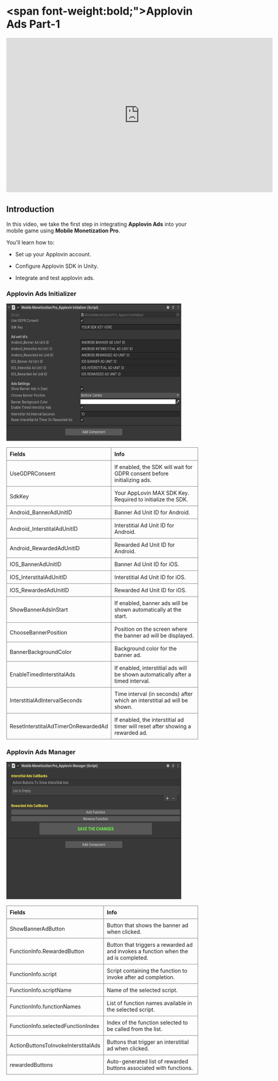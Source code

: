 # <span font-weight:bold;">Applovin Ads Part-1</span>

<div class="video-container">
    <iframe width="700" height="405" src="https://www.youtube.com/embed/axE92MwLIdg" title="YouTube video player" frameborder="0" allow="accelerometer; autoplay; clipboard-write; encrypted-media; gyroscope; picture-in-picture; web-share" referrerpolicy="strict-origin-when-cross-origin" allowfullscreen></iframe>
</div>

## Introduction

In this video, we take the first step in integrating **Applovin Ads** into your mobile game using **Mobile Monetization Pro**.

You'll learn how to:

- Set up your Applovin account.

- Configure Applovin SDK in Unity.

- Integrate and test applovin ads.


### Applovin Ads Initializer 

<img src="Images/ApplovinAdsP1.png" alt="alt text" width="460" height="360">

<style>
    .custom-table {
        border-collapse: collapse;
        width: 100%;
    }
    .custom-table th, .custom-table td {
        border: 1px solid grey;
        padding: 8px;
        text-align: left;
    }
</style>

<table class="custom-table">
<tr>
<th>Fields</th>
<th>Info</th>
</tr>

<tr>
<td>UseGDPRConsent</td>
<td>If enabled, the SDK will wait for GDPR consent before initializing ads.</td>
</tr>

<tr>
<td>SdkKey</td>
<td>Your AppLovin MAX SDK Key. Required to initialize the SDK.</td>
</tr>

<tr>
<td>Android_BannerAdUnitID</td>
<td>Banner Ad Unit ID for Android.</td>
</tr>

<tr>
<td>Android_InterstitalAdUnitID</td>
<td>Interstitial Ad Unit ID for Android.</td>
</tr>

<tr>
<td>Android_RewardedAdUnitID</td>
<td>Rewarded Ad Unit ID for Android.</td>
</tr>

<tr>
<td>IOS_BannerAdUnitID</td>
<td>Banner Ad Unit ID for iOS.</td>
</tr>

<tr>
<td>IOS_InterstitalAdUnitID</td>
<td>Interstitial Ad Unit ID for iOS.</td>
</tr>

<tr>
<td>IOS_RewardedAdUnitID</td>
<td>Rewarded Ad Unit ID for iOS.</td>
</tr>

<tr>
<td>ShowBannerAdsInStart</td>
<td>If enabled, banner ads will be shown automatically at the start.</td>
</tr>

<tr>
<td>ChooseBannerPosition</td>
<td>Position on the screen where the banner ad will be displayed.</td>
</tr>

<tr>
<td>BannerBackgroundColor</td>
<td>Background color for the banner ad.</td>
</tr>

<tr>
<td>EnableTimedInterstitalAds</td>
<td>If enabled, interstitial ads will be shown automatically after a timed interval.</td>
</tr>

<tr>
<td>InterstitialAdIntervalSeconds</td>
<td>Time interval (in seconds) after which an interstitial ad will be shown.</td>
</tr>

<tr>
<td>ResetInterstitalAdTimerOnRewardedAd</td>
<td>If enabled, the interstitial ad timer will reset after showing a rewarded ad.</td>
</tr>

</table>


### Applovin Ads Manager 

<img src="Images/ApplovinAdsManager.png" alt="alt text" width="460" height="360">

<style>
    .custom-table {
        border-collapse: collapse;
        width: 100%;
    }
    .custom-table th, .custom-table td {
        border: 1px solid grey;
        padding: 8px;
        text-align: left;
    }
</style>

<table class="custom-table">
<tr>
<th>Fields</th>
<th>Info</th>
</tr>

<tr>
<td>ShowBannerAdButton</td>
<td>Button that shows the banner ad when clicked.</td>
</tr>

<tr>
<td>FunctionInfo.RewardedButton</td>
<td>Button that triggers a rewarded ad and invokes a function when the ad is completed.</td>
</tr>

<tr>
<td>FunctionInfo.script</td>
<td>Script containing the function to invoke after ad completion.</td>
</tr>

<tr>
<td>FunctionInfo.scriptName</td>
<td>Name of the selected script.</td>
</tr>

<tr>
<td>FunctionInfo.functionNames</td>
<td>List of function names available in the selected script.</td>
</tr>

<tr>
<td>FunctionInfo.selectedFunctionIndex</td>
<td>Index of the function selected to be called from the list.</td>
</tr>

<tr>
<td>ActionButtonsToInvokeInterstitalAds</td>
<td>Buttons that trigger an interstitial ad when clicked.</td>
</tr>

<tr>
<td>rewardedButtons</td>
<td>Auto-generated list of rewarded buttons associated with functions.</td>
</tr>

</table>
